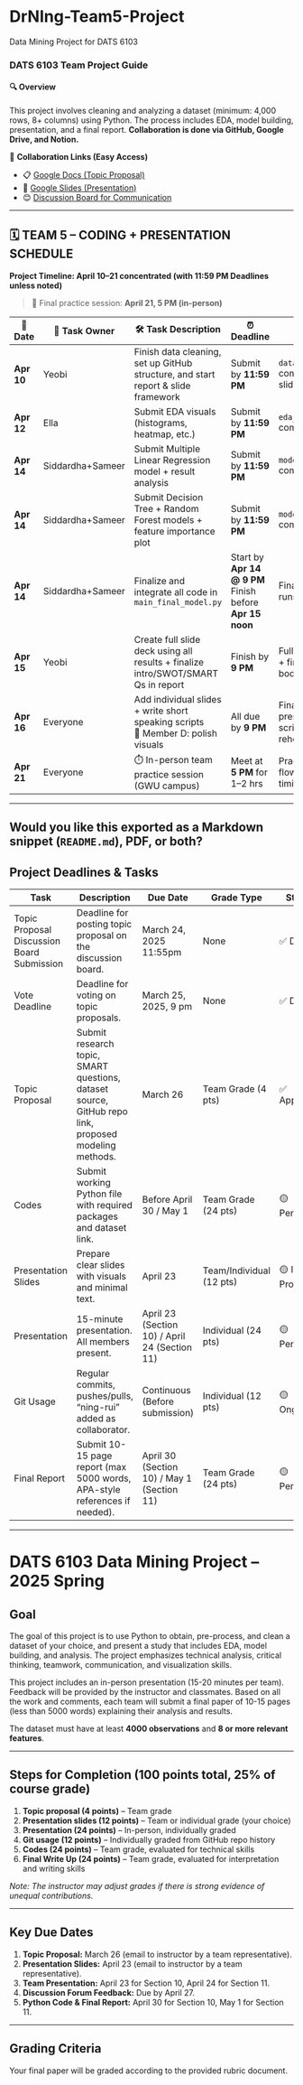 # DrNIng-Team5-Project
Data Mining Project for DATS 6103

### DATS 6103 Team Project Guide

#### 🔍 **Overview**
This project involves cleaning and analyzing a dataset (minimum: 4,000 rows, 8+ columns) using Python. The process includes EDA, model building, presentation, and a final report. **Collaboration is done via GitHub, Google Drive, and Notion.**

📂 **Collaboration Links (Easy Access)**  
- 📋 [Google Docs (Topic Proposal)](https://docs.google.com/document/d/1Gi-vhqmPNqfE1nJQGsywApNE7gXgoZnenhc0vEQh77I/edit?usp=sharing)  
- 📄 [Google Slides (Presentation)](https://docs.google.com/presentation/d/1nG1CfKmA0BDDYCVTSVrcctgdW9TENTTGFHUi0JE7yg0/edit?usp=sharing)  
- 😊 [Discussion Board for Communication](https://github.com/yeobian/DrNIng-Team5-Project/discussions)
---


## 🗓️ TEAM 5 – CODING + PRESENTATION SCHEDULE  
**Project Timeline: April 10–21 concentrated (with 11:59 PM Deadlines unless noted)**  
> 🎯 Final practice session: **April 21, 5 PM (in-person)**

| 📅 Date       | 👤 Task Owner          | 🛠️ Task Description                                                                 | ⏰ Deadline                        | ✅ Goal                                                  |
|--------------|------------------------|--------------------------------------------------------------------------------------|-----------------------------------|----------------------------------------------------------|
| **Apr 10**   | Yeobi             | Finish data cleaning, set up GitHub structure, and start report & slide framework   | Submit by **11:59 PM**            | `data_cleaning.py` complete + repo + slide template ready |
| **Apr 12**   | Ella               | Submit EDA visuals (histograms, heatmap, etc.)                                      | Submit by **11:59 PM**            | `eda_visuals.py` committed to Git                         |
| **Apr 14**   | Siddardha+Sameer              | Submit Multiple Linear Regression model + result analysis                           | Submit by **11:59 PM**            | `modeling_mlr.py` committed to Git                        |
| **Apr 14**   | Siddardha+Sameer              | Submit Decision Tree + Random Forest models + feature importance plot               | Submit by **11:59 PM**            | `modeling_tree_rf.py` committed to Git                    |
| **Apr 14**   | Siddardha+Sameer    | Finalize and integrate all code in `main_final_model.py`                            | Start by **Apr 14 @ 9 PM** <br> Finish before **Apr 15 noon** | Final `.py` script that runs end-to-end                  |
| **Apr 15**   | Yeobi                   | Create full slide deck using all results + finalize intro/SWOT/SMART Qs in report   | Finish by **9 PM**                | Full team slide deck + first draft of report body         |
| **Apr 16**   | Everyone               | Add individual slides + write short speaking scripts <br>🎨 Member D: polish visuals | All due by **9 PM**               | Final polished presentation and scripts ready to rehearse |
| **Apr 21**   | Everyone               | ⏱️ In-person team practice session (GWU campus)                                      | Meet at **5 PM** for 1–2 hrs      | Practice delivery + flow of slides and timing             |

---

Would you like this exported as a **Markdown snippet (`README.md`)**, PDF, or both?
---

##  **Project Deadlines & Tasks**
| Task                  | Description                            | Due Date              | Grade Type       | Status          |
|-----------------------|----------------------------------------|-----------------------|------------------|-----------------|
| Topic Proposal Discussion Board Submission | Deadline for posting topic proposal on the discussion board. | March 24, 2025 11:55pm       | None             | ✅ Done         |
| Vote Deadline         | Deadline for voting on topic proposals. | March 25, 2025, 9 pm  | None             | ✅ Done         |
| Topic Proposal        | Submit research topic, SMART questions, dataset source, GitHub repo link, proposed modeling methods. | March 26             | Team Grade (4 pts)| ✅ Approved |
| Codes                 | Submit working Python file with required packages and dataset link. | Before April 30 / May 1 | Team Grade (24 pts)| 🟡 Pending |
| Presentation Slides   | Prepare clear slides with visuals and minimal text.         | April 23             | Team/Individual (12 pts)| 🟡 In Progress |
| Presentation          | 15-minute presentation. All members present. | April 23 (Section 10) / April 24 (Section 11) | Individual (24 pts)| 🟡 Pending |
| Git Usage             | Regular commits, pushes/pulls, “ning-rui” added as collaborator. | Continuous (Before submission) | Individual (12 pts)| 🟡 Ongoing |
| Final Report          | Submit 10-15 page report (max 5000 words, APA-style references if needed). | April 30 (Section 10) / May 1 (Section 11) | Team Grade (24 pts)| 🟡 Pending |

---

# DATS 6103 Data Mining Project – 2025 Spring

## Goal
The goal of this project is to use Python to obtain, pre-process, and clean a dataset of your choice, and present a study that includes EDA, model building, and analysis. The project emphasizes technical analysis, critical thinking, teamwork, communication, and visualization skills.  

This project includes an in-person presentation (15-20 minutes per team). Feedback will be provided by the instructor and classmates. Based on all the work and comments, each team will submit a final paper of 10-15 pages (less than 5000 words) explaining their analysis and results.  

The dataset must have at least **4000 observations** and **8 or more relevant features**.  

---

## Steps for Completion (100 points total, 25% of course grade)

1. **Topic proposal (4 points)** – Team grade  
2. **Presentation slides (12 points)** – Team or individual grade (your choice)  
3. **Presentation (24 points)** – In-person, individually graded  
4. **Git usage (12 points)** – Individually graded from GitHub repo history  
5. **Codes (24 points)** – Team grade, evaluated for technical skills  
6. **Final Write Up (24 points)** – Team grade, evaluated for interpretation and writing skills  

*Note: The instructor may adjust grades if there is strong evidence of unequal contributions.*

---

## Key Due Dates

1. **Topic Proposal:** March 26 (email to instructor by a team representative).  
2. **Presentation Slides:** April 23 (email to instructor by a team representative).  
3. **Team Presentation:** April 23 for Section 10, April 24 for Section 11.  
4. **Discussion Forum Feedback:** Due by April 27.  
5. **Python Code & Final Report:** April 30 for Section 10, May 1 for Section 11.  

---

## Grading Criteria
Your final paper will be graded according to the provided rubric document.

